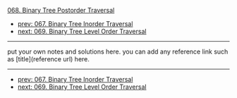 [068. Binary Tree Postorder Traversal](http://www.lintcode.com/problem/binary-tree-postorder-traversal)

- [prev: 067. Binary Tree Inorder Traversal](067-binary-tree-inorder-traversal.md)
- [next: 069. Binary Tree Level Order Traversal](069-binary-tree-level-order-traversal.md)

---

put your own notes and solutions here.
you can add any reference link such as [title](reference url) here.

---

- [prev: 067. Binary Tree Inorder Traversal](067-binary-tree-inorder-traversal.md)
- [next: 069. Binary Tree Level Order Traversal](069-binary-tree-level-order-traversal.md)
